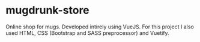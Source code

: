 # mugdrunk-store
Online shop for mugs. Developed intirely using VueJS. For this project I also used HTML, CSS (Bootstrap and SASS preprocessor) and Vuetify.
